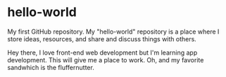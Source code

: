 # hello-world
My first GitHub repository. My "hello-world" repository is a place where I store ideas, resources, and share and discuss things with others.

Hey there, I love front-end web development but I'm learning app development. This will give me a place to work. Oh, and my favorite sandwhich is the fluffernutter.
